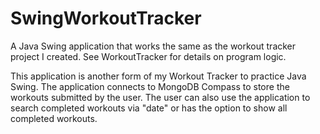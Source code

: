 # SwingWorkoutTracker
A Java Swing application that works the same as the workout tracker project I created. See WorkoutTracker for details on program logic. 

This application is another form of my Workout Tracker to practice Java Swing. The application connects to MongoDB Compass 
to store the workouts submitted by the user. The user can also use the application to search completed workouts
via "date" or has the option to show all completed workouts. 
